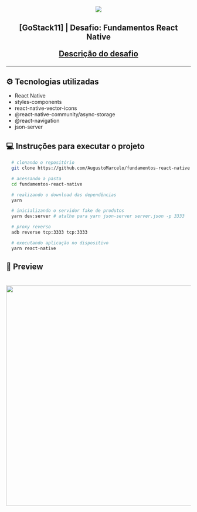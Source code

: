<h1 align="center">
  <img src="https://user-images.githubusercontent.com/11545976/80264172-9bb15680-8669-11ea-9bfa-fc2b817c21ec.png">
</h1>

<h2 align="center">
  [GoStack11] | Desafio: Fundamentos React Native

  [Descrição do desafio](https://github.com/Rocketseat/bootcamp-gostack-desafios/tree/master/desafio-fundamentos-react-native)
</h2>

---

## ⚙ Tecnologias utilizadas

  - React Native
  - styles-components
  - react-native-vector-icons
  - @react-native-community/async-storage
  - @react-navigation
  - json-server

## 💻 Instruções para executar o projeto

```bash
  # clonando o repositório
  git clone https://github.com/AugustoMarcelo/fundamentos-react-native.git

  # acessando a pasta
  cd fundamentos-react-native

  # realizando o download das dependências
  yarn

  # inicializando o servidor fake de produtos
  yarn dev:server # atalho para yarn json-server server.json -p 3333

  # proxy reverso
  adb reverse tcp:3333 tcp:3333

  # executando aplicação no dispositivo
  yarn react-native
```

## 📸 Preview

<h1 align="center">
  <img height="600" src="https://user-images.githubusercontent.com/11545976/80264263-f5b21c00-8669-11ea-9850-9fd51048db2c.gif">
</h1>

